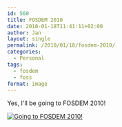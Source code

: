 ```yaml
---
id: 560
title: FOSDEM 2010
date: 2010-01-18T11:41:11+02:00
author: Jan
layout: single
permalink: /2010/01/18/fosdem-2010/
categories:
  - Personal
tags:
  - fosdem
  - foss
format: image
---
```

Yes, I'll be going to FOSDEM 2010!

[![Going to FOSDEM 2010!](/assets/images/2010/02/going-to-fosdem2010.png "Going to FOSDEM 2010!")](http://www.fosdem.org)